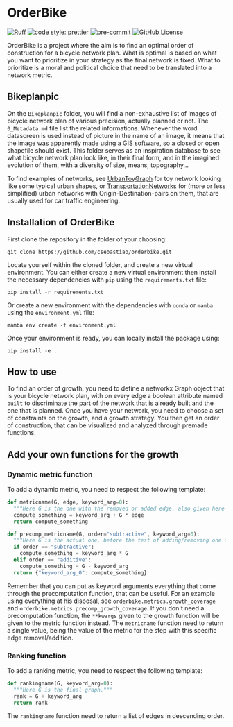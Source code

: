# OrderBike

[![Ruff](https://img.shields.io/endpoint?url=https://raw.githubusercontent.com/astral-sh/ruff/main/assets/badge/v2.json)](https://github.com/astral-sh/ruff)
[![code style: prettier](https://img.shields.io/badge/code_style-prettier-ff69b4.svg?style=flat-square)](https://github.com/prettier/prettier)
[![pre-commit](https://img.shields.io/badge/pre--commit-enabled-brightgreen?logo=pre-commit&logoColor=white)](https://github.com/pre-commit/pre-commit)
[![GitHub License](https://img.shields.io/github/license/csebastiao/orderbike)](https://github.com/csebastiao/orderbike/blob/main/LICENSE)

OrderBike is a project where the aim is to find an optimal order of construction for a bicycle network plan. What is optimal is based on what you want to prioritize in your strategy as the final network is fixed. What to prioritize is a moral and political choice that need to be translated into a network metric.

## Bikeplanpic

On the `Bikeplanpic` folder, you will find a non-exhaustive list of images of bicycle network plan of various precision, actually planned or not. The `0_Metadata.md` file list the related informations. Whenever the word datascreen is used instead of picture in the name of an image, it means that the image was apparently made using a GIS software, so a closed or open shapefile should exist.
This folder serves as an inspiration database to see what bicycle network plan look like, in their final form, and in the imagined evolution of them, with a diversity of size, means, topography...

To find examples of networks, see [UrbanToyGraph](https://github.com/csebastiao/UrbanToyGraph) for toy network looking like some typical urban shapes, or [TransportationNetworks](https://github.com/bstabler/TransportationNetworks) for (more or less simplified) urban networks with Origin-Destination-pairs on them, that are usually used for car traffic engineering.

## Installation of OrderBike

First clone the repository in the folder of your choosing:

```
git clone https://github.com/csebastiao/orderbike.git
```

Locate yourself within the cloned folder, and create a new virtual environment. You can either create a new virtual environment then install the necessary dependencies with `pip` using the `requirements.txt` file:

```
pip install -r requirements.txt
```

Or create a new environment with the dependencies with `conda` or `mamba` using the `environment.yml` file:

```
mamba env create -f environment.yml
```

Once your environment is ready, you can locally install the package using:

```
pip install -e .
```

## How to use

To find an order of growth, you need to define a networkx Graph object that is your bicycle network plan, with on every edge a boolean attribute named `built` to discriminate the part of the network that is already built and the one that is planned. Once you have your network, you need to choose a set of constraints on the growth, and a growth strategy. You then get an order of construction, that can be visualized and analyzed through premade functions.


## Add your own functions for the growth

### Dynamic metric function
To add a dynamic metric, you need to respect the following template:

```python
def metricname(G, edge, keyword_arg=0):
  """Here G is the one with the removed or added edge, also given here as edge. The kwargs come from the results of the precomp_metricname."""
  compute_something = keyword_arg + G * edge
  return compute_something

def precomp_metricname(G, order="subtractive", keyword_arg=0):
  """Here G is the actual one, before the test of adding/removing one depending on the order of the greedy optimization, also given here as order. The kwargs given in the order_growth function will go here."""
  if order == "subtractive":
    compute_something = keyword_arg * G
  elif order == "additive":
    compute_something = G - keyword_arg
  return {"keyword_arg_0": compute_something}
```

Remember that you can put as keyword arguments everything that come through the precomputation function, that can be useful. For an example using everything at his disposal, see `orderbike.metrics.growth_coverage` and `orderbike.metrics.precomp_growth_coverage`. If you don't need a precomputation function, the `**kwargs` given to the growth function will be given to the metric function instead. The `metricname` function need to return a single value, being the value of the metric for the step with this specific edge removal/addition.

### Ranking function
To add a ranking metric, you need to respect the following template:

```python
def rankingname(G, keyword_arg=0):
  """Here G is the final graph."""
  rank = G + keyword_arg
  return rank
```

The `rankingname` function need to return a list of edges in descending order.
